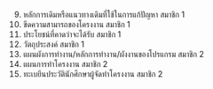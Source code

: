 9.	หลักการเดิมหรือแนวทางเดิมที่ใช้ในการแก้ปัญหา	สมาชิก 1
10.	ขีดความสามารถของโครงงาน	สมาชิก 1
11.	ประโยชน์ที่คาดว่าจะได้รับ	สมาชิก 1
12.	วัตถุประสงค์	สมาชิก 1
13.	แผนผังการทํางาน/หลักการทํางาน/ผังงานของโปรแกรม	สมาชิก 2
14.	แผนการทําโครงงาน	สมาชิก 2
15.	ทะเบยีนประวัตินักศึกษาผู้จัดทำโครงงาน	สมาชิก 2
